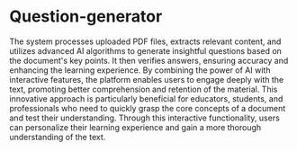 # Question-generator

The system processes uploaded PDF files, extracts relevant content, and utilizes advanced AI algorithms to generate insightful questions based on the document's key points. It then verifies answers, ensuring accuracy and enhancing the learning experience. By combining the power of AI with interactive features, the platform enables users to engage deeply with the text, promoting better comprehension and retention of the material. This innovative approach is particularly beneficial for educators, students, and professionals who need to quickly grasp the core concepts of a document and test their understanding. Through this interactive functionality, users can personalize their learning experience and gain a more thorough understanding of the text.
